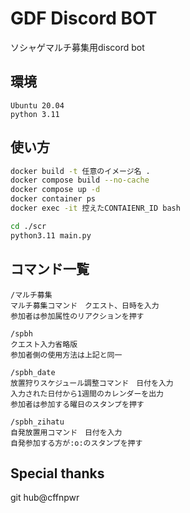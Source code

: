 # GDF Discord BOT
ソシャゲマルチ募集用discord bot
## 環境
```
Ubuntu 20.04
python 3.11
```

## 使い方
```bash
docker build -t 任意のイメージ名 .
docker compose build --no-cache
docker compose up -d
docker container ps
docker exec -it 控えたCONTAIENR_ID bash
```

```bash
cd ./scr
python3.11 main.py
```

## コマンド一覧
```
/マルチ募集
マルチ募集コマンド　クエスト、日時を入力
参加者は参加属性のリアクションを押す

/spbh
クエスト入力省略版
参加者側の使用方法は上記と同一

/spbh_date
放置狩りスケジュール調整コマンド　日付を入力
入力された日付から1週間のカレンダーを出力
参加者は参加する曜日のスタンプを押す

/spbh_zihatu
自発放置用コマンド　日付を入力
自発参加する方が:o:のスタンプを押す
```

## Special thanks
git hub@cffnpwr
